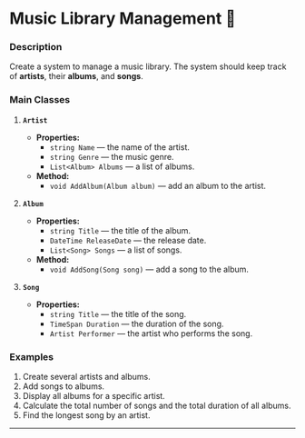 # **Music Library Management** 🎵

### **Description**

Create a system to manage a music library. The system should keep track of **artists**, their **albums**, and **songs**.

### **Main Classes**

1. **`Artist`**
    - **Properties:**
        - `string Name` — the name of the artist.
        - `string Genre` — the music genre.
        - `List<Album> Albums` — a list of albums.
    - **Method:**
        - `void AddAlbum(Album album)` — add an album to the artist.

2. **`Album`**
    - **Properties:**
        - `string Title` — the title of the album.
        - `DateTime ReleaseDate` — the release date.
        - `List<Song> Songs` — a list of songs.
    - **Method:**
        - `void AddSong(Song song)` — add a song to the album.

3. **`Song`**
    - **Properties:**
        - `string Title` — the title of the song.
        - `TimeSpan Duration` — the duration of the song.
        - `Artist Performer` — the artist who performs the song.

### **Examples**

1. Create several artists and albums.
2. Add songs to albums.
3. Display all albums for a specific artist.
4. Calculate the total number of songs and the total duration of all albums.
5. Find the longest song by an artist.

---

